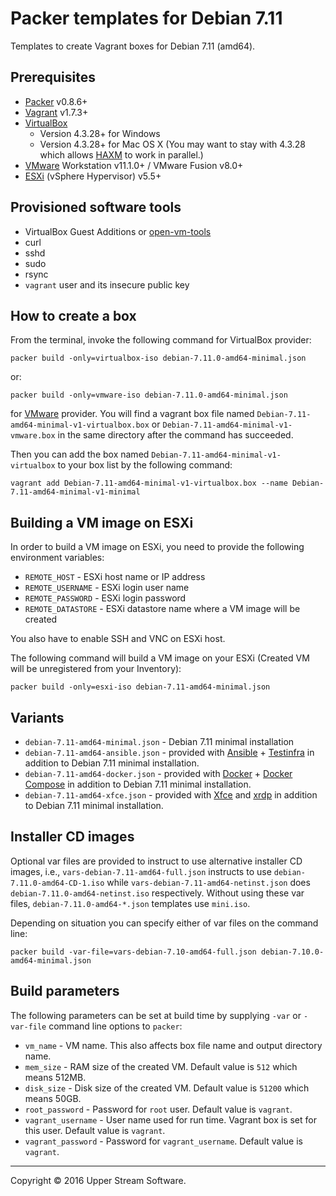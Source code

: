 # Packer templates for Debian 7.11

Templates to create Vagrant boxes for Debian 7.11 (amd64).

## Prerequisites

* [Packer] v0.8.6+
* [Vagrant] v1.7.3+
* [VirtualBox]
	* Version 4.3.28+ for Windows
	* Version 4.3.28+ for Mac OS X (You may want to stay with 4.3.28 which allows [HAXM] to work in parallel.)
* [VMware] Workstation v11.1.0+ / VMware Fusion v8.0+
* [ESXi] (vSphere Hypervisor) v5.5+

[ESXi]: http://www.vmware.com/products/vsphere-hypervisor
        "Free VMware vSphere Hypervisor, Free Virtualization (ESXi)"
[HAXM]: https://software.intel.com/en-us/android/articles/intel-hardware-accelerated-execution-manager
        "Intel&reg; Hardware Accelerated Execution Manager"
[Packer]: https://www.packer.io/ "Packer by HashiCorp"
[Vagrant]: https://www.vagrantup.com/ "Vagrant"
[VirtualBox]: https://www.virtualbox.org/ "Oracle VM VirtualBox"
[VMware]: http://www.vmware.com/ "VMware Virtualization for Desktop &amp; Server, Application, Public &amp; Hybrid Clouds"

## Provisioned software tools

* VirtualBox Guest Additions or [open-vm-tools]
* curl
* sshd
* sudo
* rsync
* `vagrant` user and its insecure public key

[open-vm-tools]: https://github.com/vmware/open-vm-tools "Official repository of VMware open-vm-tools project"

## How to create a box

From the terminal, invoke the following command for VirtualBox provider:

	packer build -only=virtualbox-iso debian-7.11.0-amd64-minimal.json

or:

	packer build -only=vmware-iso debian-7.11.0-amd64-minimal.json

for [VMware] provider.
You will find a vagrant box file named `Debian-7.11-amd64-minimal-v1-virtualbox.box`
or `Debian-7.11-amd64-minimal-v1-vmware.box` in the same directory after the command has succeeded.

Then you can add the box named `Debian-7.11-amd64-minimal-v1-virtualbox` to your box list
by the following command:

	vagrant add Debian-7.11-amd64-minimal-v1-virtualbox.box --name Debian-7.11-amd64-minimal-v1-minimal

## Building a VM image on ESXi

In order to build a VM image on ESXi, you need to provide the following environment variables:

* `REMOTE_HOST` - ESXi host name or IP address
* `REMOTE_USERNAME` - ESXi login user name
* `REMOTE_PASSWORD` - ESXi login password
* `REMOTE_DATASTORE` - ESXi datastore name where a VM image will be created

You also have to enable SSH and VNC on ESXi host.

The following command will build a VM image on your ESXi (Created VM will be unregistered from your Inventory):

    packer build -only=esxi-iso debian-7.11-amd64-minimal.json

## Variants

* `debian-7.11-amd64-minimal.json` - Debian 7.11 minimal installation
* `debian-7.11-amd64-ansible.json` - provided with [Ansible] + [Testinfra] in addition to Debian 7.11 minimal installation.
* `debian-7.11-amd64-docker.json` - provided with [Docker] + [Docker Compose] in addition to Debian 7.11 minimal installation.
* `debian-7.11-amd64-xfce.json` - provided with [Xfce] and [xrdp] in addition to Debian 7.11 minimal installation.

[Ansible]: https://www.ansible.com/ "Ansible is Simple IT Automation"
[Docker]: https://www.docker.com/ "Docker - Build, Ship and Run Any App, Anywhere"
[Docker Compose]: https://docs.docker.com/compose/ "Docker Compose"
[Testinfra]: https://testinfra.readthedocs.io/en/latest/ "Testinfra test your infrastructure &mdash; testinfra 1.4.2 documentation"
[Xfce]: http://www.xfce.org/ "Xfce Desktop Environment"
[xrdp]: http://www.xrdp.org/ "xrdp"

## Installer CD images

Optional var files are provided to instruct to use alternative installer CD images, i.e.,
`vars-debian-7.11-amd64-full.json` instructs to use `debian-7.11.0-amd64-CD-1.iso` while
`vars-debian-7.11-amd64-netinst.json` does `debian-7.11.0-amd64-netinst.iso` respectively.
Without using these var files, `debian-7.11.0-amd64-*.json` templates use `mini.iso`.

Depending on situation you can specify either of var files on the command line:

    packer build -var-file=vars-debian-7.10-amd64-full.json debian-7.10.0-amd64-minimal.json

## Build parameters

The following parameters can be set at build time by supplying `-var` or `-var-file` command line options to `packer`:

* `vm_name` - VM name.  This also affects box file name and output directory name.
* `mem_size` - RAM size of the created VM.  Default value is `512` which means 512MB.
* `disk_size` - Disk size of the created VM.  Default value is `51200` which means 50GB.
* `root_password` - Password for `root` user.  Default value is `vagrant`.
* `vagrant_username` - User name used for run time.  Vagrant box is set for this user.  Default value is `vagrant`.
* `vagrant_password` - Password for `vagrant_username`.  Default value is `vagrant`.

- - -

Copyright &copy; 2016 Upper Stream Software.
